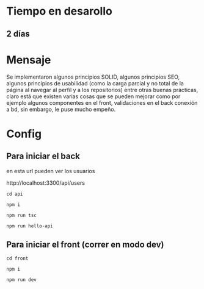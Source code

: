 # Tiempo en desarollo
## 2 días

# Mensaje
Se implementaron algunos principios SOLID, algunos principios SEO, algunos principios de usabilidad (como la carga parcial y no total de la página al navegar al perfil y a los repositorios) entre otras buenas prácticas, claro está que existen varias cosas que se pueden mejorar como por ejemplo algunos componentes en el front, validaciones en el back conexión a bd, sin embargo, le puse mucho empeño.

# Config
## Para iniciar el back 
en esta url pueden ver los usuarios

http://localhost:3300/api/users

```
cd api
```

```
npm i
```

```
npm run tsc
```

```
npm run hello-api
```

## Para iniciar el front (correr en modo dev)
```
cd front
```

```
npm i
```

```
npm run dev
```
